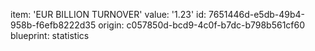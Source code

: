 item: 'EUR BILLION TURNOVER'
value: '1.23'
id: 7651446d-e5db-49b4-958b-f6efb8222d35
origin: c057850d-bcd9-4c0f-b7dc-b798b561cf60
blueprint: statistics
